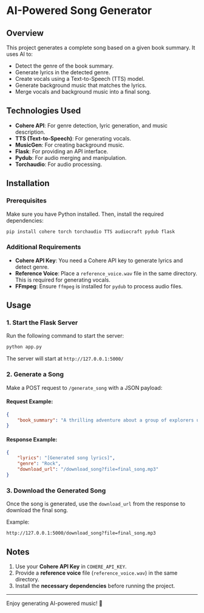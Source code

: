 # AI-Powered Song Generator

## Overview
This project generates a complete song based on a given book summary. It uses AI to:
- Detect the genre of the book summary.
- Generate lyrics in the detected genre.
- Create vocals using a Text-to-Speech (TTS) model.
- Generate background music that matches the lyrics.
- Merge vocals and background music into a final song.

## Technologies Used
- **Cohere API**: For genre detection, lyric generation, and music description.
- **TTS (Text-to-Speech)**: For generating vocals.
- **MusicGen**: For creating background music.
- **Flask**: For providing an API interface.
- **Pydub**: For audio merging and manipulation.
- **Torchaudio**: For audio processing.

## Installation
### Prerequisites
Make sure you have Python installed. Then, install the required dependencies:

```sh
pip install cohere torch torchaudio TTS audiocraft pydub flask
```

### Additional Requirements
- **Cohere API Key**: You need a Cohere API key to generate lyrics and detect genre.
- **Reference Voice**: Place a `reference_voice.wav` file in the same directory. This is required for generating vocals.
- **FFmpeg**: Ensure `ffmpeg` is installed for `pydub` to process audio files.

## Usage
### 1. Start the Flask Server
Run the following command to start the server:

```sh
python app.py
```

The server will start at `http://127.0.0.1:5000/`

### 2. Generate a Song
Make a POST request to `/generate_song` with a JSON payload:

#### Request Example:
```json
{
    "book_summary": "A thrilling adventure about a group of explorers uncovering ancient secrets."
}
```

#### Response Example:
```json
{
    "lyrics": "[Generated song lyrics]",
    "genre": "Rock",
    "download_url": "/download_song?file=final_song.mp3"
}
```

### 3. Download the Generated Song
Once the song is generated, use the `download_url` from the response to download the final song.

Example:
```
http://127.0.0.1:5000/download_song?file=final_song.mp3
```

## Notes
1. Use your **Cohere API Key** in `COHERE_API_KEY`.
2. Provide a **reference voice** file (`reference_voice.wav`) in the same directory.
3. Install the **necessary dependencies** before running the project.

---
Enjoy generating AI-powered music! 🎵
